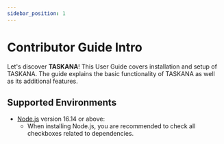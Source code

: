 ```yaml
---
sidebar_position: 1
---
```


# Contributor Guide Intro

Let's discover **TASKANA**! This User Guide covers installation and setup of TASKANA. The guide explains the basic functionality of TASKANA as well as its additional features.

## Supported Environments

- [Node.js](https://nodejs.org/en/download/) version 16.14 or above:
  - When installing Node.js, you are recommended to check all checkboxes related to dependencies.
